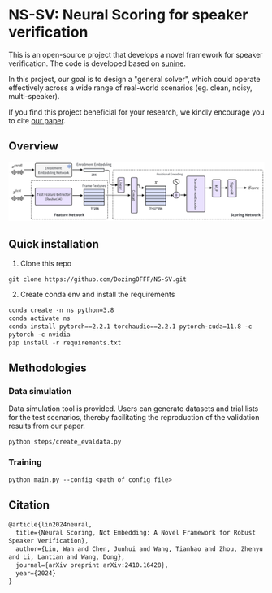 # NS-SV: Neural Scoring for speaker verification

This is an open-source project that develops a novel framework for speaker verification. The code is developed based on [sunine](https://gitlab.com/csltstu/sunine).

In this project, our goal is to design a "general solver", which could operate effectively across a wide range of real-world scenarios (eg. clean, noisy, multi-speaker).

If you find this project beneficial for your research, we kindly encourage you to cite [our paper](https://arxiv.org/abs/2410.16428).


## Overview

<img src="source/structure.png" alt="structure" width="1000"/>


## Quick installation
1. Clone this repo

```base
git clone https://github.com/DozingOFFF/NS-SV.git
```

2. Create conda env and install the requirements

```base
conda create -n ns python=3.8
conda activate ns
conda install pytorch==2.2.1 torchaudio==2.2.1 pytorch-cuda=11.8 -c pytorch -c nvidia
pip install -r requirements.txt
```


## Methodologies

### Data simulation

Data simulation tool is provided. Users can generate datasets and trial lists for the test scenarios, thereby facilitating the reproduction of the validation results from our paper.

```base
python steps/create_evaldata.py
```

### Training

```base
python main.py --config <path of config file>
```

## Citation

```base
@article{lin2024neural,
  title={Neural Scoring, Not Embedding: A Novel Framework for Robust Speaker Verification},
  author={Lin, Wan and Chen, Junhui and Wang, Tianhao and Zhou, Zhenyu and Li, Lantian and Wang, Dong},
  journal={arXiv preprint arXiv:2410.16428},
  year={2024}
}
```
